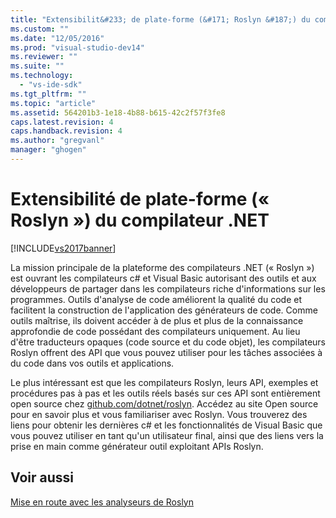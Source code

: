 ```yaml
---
title: "Extensibilit&#233; de plate-forme (&#171; Roslyn &#187;) du compilateur .NET | Microsoft Docs"
ms.custom: ""
ms.date: "12/05/2016"
ms.prod: "visual-studio-dev14"
ms.reviewer: ""
ms.suite: ""
ms.technology: 
  - "vs-ide-sdk"
ms.tgt_pltfrm: ""
ms.topic: "article"
ms.assetid: 564201b3-1e18-4b88-b615-42c2f57f3fe8
caps.latest.revision: 4
caps.handback.revision: 4
ms.author: "gregvanl"
manager: "ghogen"
---
```

# Extensibilit&#233; de plate-forme (&#171; Roslyn &#187;) du compilateur .NET
[!INCLUDE[vs2017banner](../code-quality/includes/vs2017banner.md)]

La mission principale de la plateforme des compilateurs .NET \(« Roslyn »\) est ouvrant les compilateurs c\# et Visual Basic autorisant des outils et aux développeurs de partager dans les compilateurs riche d'informations sur les programmes. Outils d'analyse de code améliorent la qualité du code et facilitent la construction de l'application des générateurs de code. Comme outils maîtrise, ils doivent accéder à de plus et plus de la connaissance approfondie de code possédant des compilateurs uniquement. Au lieu d'être traducteurs opaques \(code source et du code objet\), les compilateurs Roslyn offrent des API que vous pouvez utiliser pour les tâches associées à du code dans vos outils et applications.  
  
 Le plus intéressant est que les compilateurs Roslyn, leurs API, exemples et procédures pas à pas et les outils réels basés sur ces API sont entièrement open source chez [github.com\/dotnet\/roslyn](https://github.com/dotnet/Roslyn). Accédez au site Open source pour en savoir plus et vous familiariser avec Roslyn. Vous trouverez des liens pour obtenir les dernières c\# et les fonctionnalités de Visual Basic que vous pouvez utiliser en tant qu'un utilisateur final, ainsi que des liens vers la prise en main comme générateur outil exploitant APIs Roslyn.  
  
## Voir aussi  
 [Mise en route avec les analyseurs de Roslyn](../extensibility/getting-started-with-roslyn-analyzers.md)